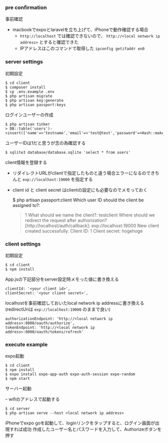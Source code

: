 ### pre confirmation

事前確認

- macbookでexpoとlaravelを立ち上げて、iPhoneで動作確認する場合
    - `http://localhost` では確認できないので、 `http://<local network ip address>` とすると確認できた
    - IPアドレスはこのコマンドで取得した `ipconfig getifaddr en0`

### server settings

初期設定

    $ cd client
    $ composer install
    $ cp .env.example .env
    $ php artisan migrate
    $ php artisan key:generate
    $ php artisan passport:keys

ログインユーザーの作成

    $ php artisan tinker
    > DB::table('users')->insert(['name'=>'testname','email'=>'test@test','password'=>Hash::make('testtest')])

ユーザーIDは1だと思うが念の為確認する

    $ sqlite3 database/database.sqlite 'select * from users'

client情報を登録する

- リダイレクトURLがclientで指定したものと違う場合エラーになるのできちんと `exp://localhost:19000` を指定する
- client id と client secret はclientの設定にも必要なのでメモっておく

    $ php artisan passport:client
    Which user ID should the client be assigned to?:
    > 1
    What should we name the client?:
    > testclient
    Where should we redirect the request after authorization? [http://localhost/auth/callback]:
    > exp://localhost:19000
    New client created successfully.
    Client ID: 1
    Client secret: hogehoge

### client settings

初期設定

    $ cd client
    $ npm install

App.jsの下記部分をserver設定時メモった値に書き換える

    clientId: '<your client id>',
    clientSecret: '<your client secret>',

localhostを事前確認しておいたlocal network ip addressに書き換える(redirectUriは `exp://localhost:19000` のままで良い)

    authorizationEndpoint: 'http://<local network ip address>:8000/oauth/authorize',
    tokenEndpoint: 'http://<local network ip address>:8000/oauth/tokens/refresh'

### execute example

expo起動

    $ cd client
    $ npm install
    $ expo install expo-app-auth expo-auth-session expo-random
    $ npm start

サーバー起動

ｰ wifiのアドレスで起動する

    $ cd server
    $ php artisan serve --host <local network ip address>

iPhoneでexpo goを起動して、loginリンクをタップすると、ログイン画面が出現すれば成功
作成したユーザー名とパスワードを入力して、Authorizeボタンを押す
